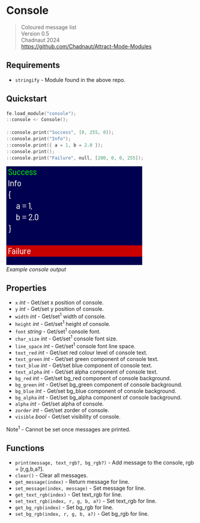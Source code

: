 # Console

> Coloured message list  
> Version 0.5  
> Chadnaut 2024  
> https://github.com/Chadnaut/Attract-Mode-Modules

## Requirements

- `stringify` - Module found in the above repo.

## Quickstart

```cpp
fe.load_module("console");
::console <- Console();

::console.print("Success", [0, 255, 0]);
::console.print("Info");
::console.print({ a = 1, b = 2.0 });
::console.print();
::console.print("Failure", null, [200, 0, 0, 255]);
```

![Example](example.png)\
*Example console output*

## Properties

- `x` *int* - Get/set x position of console.
- `y` *int* - Get/set y position of console.
- `width` *int* - Get/set<sup>1</sup> width of console.
- `height` *int* - Get/set<sup>1</sup> height of console.
- `font` *string* - Get/set<sup>1</sup> console font.
- `char_size` *int* - Get/set<sup>1</sup> console font size.
- `line_space` *int* - Get/set<sup>1</sup> console font line space.
- `text_red` *int* - Get/set red colour level of console text.
- `text_green` *int* - Get/set green component of console text.
- `text_blue` *int* - Get/set blue component of console text.
- `text_alpha` *int* - Get/set alpha component of console text.
- `bg_red` *int* - Get/set bg_red component of console background.
- `bg_green` *int* - Get/set bg_green component of console background.
- `bg_blue` *int* - Get/set bg_blue component of console background.
- `bg_alpha` *int* - Get/set bg_alpha component of console background.
- `alpha` *int* - Get/set alpha of console.
- `zorder` *int* - Get/set zorder of console.
- `visible` *bool* - Get/set visibility of console.

Note<sup>1</sup> - Cannot be set once messages are printed.

## Functions

- `print(message, text_rgb?, bg_rgb?)` - Add message to the console, rgb = [r,g,b,a?].
- `clear()` - Clear all messages.
- `get_message(index)` - Return message for line.
- `set_message(index, message)` - Set message for line.
- `get_text_rgb(index)` - Get text_rgb for line.
- `set_text_rgb(index, r, g, b, a?)` - Set text_rgb for line.
- `get_bg_rgb(index)` - Set bg_rgb for line.
- `set_bg_rgb(index, r, g, b, a?)` - Get bg_rgb for line.
